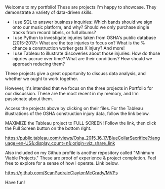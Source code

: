 Welcome to my portfolio! These are projects I'm happy to showcase. They demonstrate a variety of data-driven skills.

- I use SQL to answer business inquiries: Which bands should we sign onto our music platform, and why? Should we only purchase single tracks from record labels, or full albums?
- I use Python to investigate injuries taken from OSHA's public database (2015-2017): What are the top injuries to focus on? What is the % chance a construction worker gets X injury? And more!
- I use Tableau to illustrate discoveries about those injuries: How do those injuries accrue over time? What are their conditions? How should we approach reducing them?

These projects give a great opportunity to discuss data analysis, and whether we ought to work together.

However, it's intended that we focus on the three projects in Portfolio for our discussion. These are the most recent in my memory, and I'm passionate about them.

Access the projects above by clicking on their files. For the Tableau illustrations of the OSHA construction injury data, follow the link below.

MAXIMIZE the Tableau project to FULL SCREEN! Follow the link, then click the Full Screen button on the bottom right.

https://public.tableau.com/views/Osha_2015_16_17/BlueCollarSacrifice?:language=en-US&:display_count=n&:origin=viz_share_link

Also included on my Github profile is another repository called "Minimum Viable Projects." These are proof of experience & project completion. Feel free to explore for a sense of how I operate. Link below.

https://github.com/SeanPadraicClaytonMcGrady/MVPs

Have fun!
